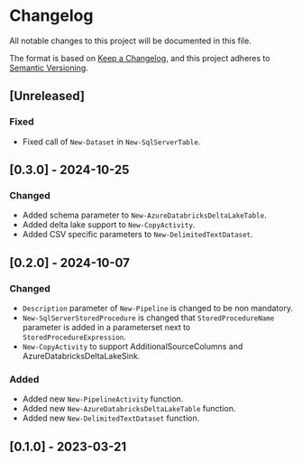 # Changelog

All notable changes to this project will be documented in this file.

The format is based on [Keep a Changelog](https://keepachangelog.com/en/1.0.0/),
and this project adheres to [Semantic Versioning](https://semver.org/spec/v2.0.0.html).

## [Unreleased]

### Fixed

- Fixed call of `New-Dataset` in `New-SqlServerTable`.

## [0.3.0] - 2024-10-25

### Changed

- Added schema parameter to `New-AzureDatabricksDeltaLakeTable`.
- Added delta lake support to `New-CopyActivity`.
- Added CSV specific parameters to `New-DelimitedTextDataset`.

## [0.2.0] - 2024-10-07

### Changed

- `Description` parameter of `New-Pipeline` is changed to be non mandatory.
- `New-SqlServerStoredProcedure` is changed that `StoredProcedureName` parameter is added in a parameterset next to `StoredProcedureExpression`.
- `New-CopyActivity` to support AdditionalSourceColumns and AzureDatabricksDeltaLakeSink.

### Added

- Added new `New-PipelineActivity` function.
- Added new `New-AzureDatabricksDeltaLakeTable` function.
- Added new `New-DelimitedTextDataset` function.

## [0.1.0] - 2023-03-21

<!-- markdownlint-configure-file {"MD024": { "siblings_only": true } } -->
